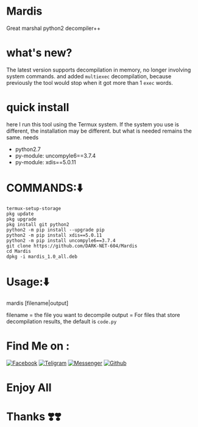 # Mardis
Great marshal python2 decompiler++
# what's new?
The latest version supports decompilation in memory, no longer involving system commands. and added `multiexec` decompilation, because previously the tool would stop when it got more than 1 `exec` words.
# quick install
here I run this tool using the Termux system. If the system you use is different, the installation may be different. but what is needed remains the same.
needs
- python2.7
- py-module: uncompyle6==3.7.4
- py-module: xdis==5.0.11

# COMMANDS:⬇️
```
termux-setup-storage
pkg update
pkg upgrade
pkg install git python2
python2 -m pip install --upgrade pip
python2 -m pip install xdis==5.0.11
python2 -m pip install uncompyle6==3.7.4
git clone https://github.com/DARK-NET-604/Mardis
cd Mardis
dpkg -i mardis_1.0_all.deb
```

# Usage:⬇️
mardis [filename|output]

filename = the file you want to decompile
output = For files that store decompilation results, the default is `code.py`

# Find Me on :

[![Facebook](https://img.shields.io/badge/Facebook-green?style=for-the-badge&logo=facebook)](https://www.facebook.com/DARK.NET.604?mibextid=ZbWKwL)
[![Teligram](https://img.shields.io/badge/Chat-Teligram-blue?style=for-the-badge&logo=teligram)](https://t.me/DARK_NET_604)
[![Messenger](https://img.shields.io/badge/Chat-Messenger-blue?style=for-the-badge&logo=messenger)](https://m.me/DARK.NET.604)
[![Github](https://img.shields.io/badge/Github-Github-143green?style=for-the-badge&logo=github)](https://github.com/DARK-NET-604)


# Enjoy All
# Thanks ❣️❣️

